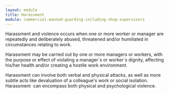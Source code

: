 ```yaml
---
layout: module
title: Harassment
module: commercial-manned-guarding-including-shop-supervisors
---
```

Harassment and violence occurs when one or more worker or manager are
repeatedly and deliberately abused, threatened and/or humiliated in
circumstances relating to work.

Harassment may be carried out by one or more managers or workers, with the
purpose or effect of violating a manager´s or worker´s dignity, affecting
his/her health and/or creating a hostile work environment.

Harassment can involve both verbal and physical attacks, as well as more
subtle acts like devaluation of a colleague's work or social isolation.
Harassment  can encompass both physical and psychological violence.


